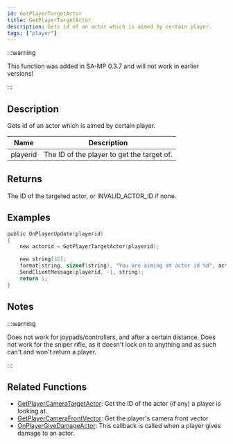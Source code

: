 ```yaml
---
id: GetPlayerTargetActor
title: GetPlayerTargetActor
description: Gets id of an actor which is aimed by certain player.
tags: ["player"]
---
```


:::warning

This function was added in SA-MP 0.3.7 and will not work in earlier versions!

:::

## Description

Gets id of an actor which is aimed by certain player.

| Name     | Description                                |
| -------- | ------------------------------------------ |
| playerid | The ID of the player to get the target of. |

## Returns

The ID of the targeted actor, or INVALID_ACTOR_ID if none.

## Examples

```c
public OnPlayerUpdate(playerid)
{
    new actorid = GetPlayerTargetActor(playerid);

    new string[32];
    format(string, sizeof(string), "You are aiming at actor id %d", actorid);
    SendClientMessage(playerid, -1, string);
    return 1;
}
```

## Notes

:::warning

Does not work for joypads/controllers, and after a certain distance.
Does not work for the sniper rifle, as it doesn't lock on to anything and as such can't and won't return a player.

:::

## Related Functions

- [GetPlayerCameraTargetActor](GetPlayerCameraTargetActor.md): Get the ID of the actor (if any) a player is looking at.
- [GetPlayerCameraFrontVector](GetPlayerCameraFrontVector.md): Get the player's camera front vector
- [OnPlayerGiveDamageActor](../callbacks/OnPlayerGiveDamageActor.md): This callback is called when a player gives damage to an actor.
